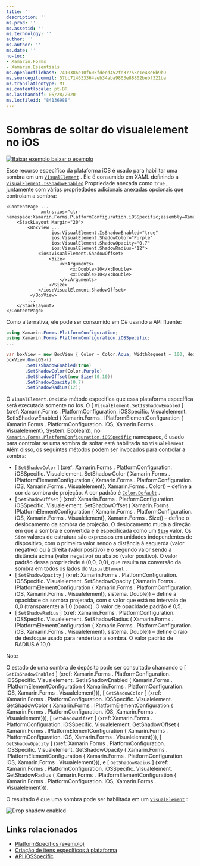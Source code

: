 ```yaml
---
title: ''
description: ''
ms.prod: ''
ms.assetid: ''
ms.technology: ''
author: ''
ms.author: ''
ms.date: ''
no-loc:
- Xamarin.Forms
- Xamarin.Essentials
ms.openlocfilehash: 7410386e10f605fdeed452fe37755c1e48e6b9b9
ms.sourcegitcommit: 57bc714633364aeb34aba9803e88802bebf321ba
ms.translationtype: MT
ms.contentlocale: pt-BR
ms.lasthandoff: 05/28/2020
ms.locfileid: "84136988"
---
```

# <a name="visualelement-drop-shadows-on-ios"></a>Sombras de soltar do visualelement no iOS

[![Baixar exemplo ](~/media/shared/download.png) baixar o exemplo](https://docs.microsoft.com/samples/xamarin/xamarin-forms-samples/userinterface-platformspecifics)

Esse recurso específico da plataforma iOS é usado para habilitar uma sombra em um [`VisualElement`](xref:Xamarin.Forms.VisualElement) . Ele é consumido em XAML definindo a [`VisualElement.IsShadowEnabled`](xref:Xamarin.Forms.PlatformConfiguration.iOSSpecific.VisualElement.IsShadowEnabledProperty) Propriedade anexada como `true` , juntamente com várias propriedades adicionais anexadas opcionais que controlam a sombra:

```xaml
<ContentPage ...
             xmlns:ios="clr-namespace:Xamarin.Forms.PlatformConfiguration.iOSSpecific;assembly=Xamarin.Forms.Core">
    <StackLayout Margin="20">
        <BoxView ...
                 ios:VisualElement.IsShadowEnabled="true"
                 ios:VisualElement.ShadowColor="Purple"
                 ios:VisualElement.ShadowOpacity="0.7"
                 ios:VisualElement.ShadowRadius="12">
            <ios:VisualElement.ShadowOffset>
                <Size>
                    <x:Arguments>
                        <x:Double>10</x:Double>
                        <x:Double>10</x:Double>
                    </x:Arguments>
                </Size>
            </ios:VisualElement.ShadowOffset>
         </BoxView>
        ...
    </StackLayout>
</ContentPage>
```

Como alternativa, ele pode ser consumido em C# usando a API fluente:

```csharp
using Xamarin.Forms.PlatformConfiguration;
using Xamarin.Forms.PlatformConfiguration.iOSSpecific;
...

var boxView = new BoxView { Color = Color.Aqua, WidthRequest = 100, HeightRequest = 100 };
boxView.On<iOS>()
       .SetIsShadowEnabled(true)
       .SetShadowColor(Color.Purple)
       .SetShadowOffset(new Size(10,10))
       .SetShadowOpacity(0.7)
       .SetShadowRadius(12);
```

O `VisualElement.On<iOS>` método especifica que essa plataforma específica será executada somente no Ios. O [ `VisualElement.SetIsShadowEnabled` ] (xref: Xamarin.Forms . PlatformConfiguration. iOSSpecific. Visualelement. SetIsShadowEnabled ( Xamarin.Forms . IPlatformElementConfiguration { Xamarin.Forms . PlatformConfiguration. iOS, Xamarin.Forms . Visualelement}, System. Boolean)), no [`Xamarin.Forms.PlatformConfiguration.iOSSpecific`](xref:Xamarin.Forms.PlatformConfiguration.iOSSpecific) namespace, é usado para controlar se uma sombra de soltar está habilitada no `VisualElement` . Além disso, os seguintes métodos podem ser invocados para controlar a sombra:

- [ `SetShadowColor` ] (xref: Xamarin.Forms . PlatformConfiguration. iOSSpecific. Visualelement. SetShadowColor ( Xamarin.Forms . IPlatformElementConfiguration { Xamarin.Forms . PlatformConfiguration. iOS, Xamarin.Forms . Visualelement}, Xamarin.Forms . Color)) – define a cor da sombra de projeção. A cor padrão é [`Color.Default`](xref:Xamarin.Forms.Color.Default*) .
- [ `SetShadowOffset` ] (xref: Xamarin.Forms . PlatformConfiguration. iOSSpecific. Visualelement. SetShadowOffset ( Xamarin.Forms . IPlatformElementConfiguration { Xamarin.Forms . PlatformConfiguration. iOS, Xamarin.Forms . Visualelement}, Xamarin.Forms . Size)) – define o deslocamento da sombra de projeção. O deslocamento muda a direção em que a sombra é convertida e é especificada como um [`Size`](xref:Xamarin.Forms.Size) valor. Os `Size` valores de estrutura são expressos em unidades independentes de dispositivo, com o primeiro valor sendo a distância à esquerda (valor negativo) ou à direita (valor positivo) e o segundo valor sendo a distância acima (valor negativo) ou abaixo (valor positivo). O valor padrão dessa propriedade é (0,0, 0,0), que resulta na conversão da sombra em todos os lados do `VisualElement` .
- [ `SetShadowOpacity` ] (xref: Xamarin.Forms . PlatformConfiguration. iOSSpecific. Visualelement. SetShadowOpacity ( Xamarin.Forms . IPlatformElementConfiguration { Xamarin.Forms . PlatformConfiguration. iOS, Xamarin.Forms . Visualelement}, sistema. Double)) – define a opacidade da sombra projetada, com o valor que está no intervalo de 0,0 (transparente) a 1,0 (opaco). O valor de opacidade padrão é 0,5.
- [ `SetShadowRadius` ] (xref: Xamarin.Forms . PlatformConfiguration. iOSSpecific. Visualelement. SetShadowRadius ( Xamarin.Forms . IPlatformElementConfiguration { Xamarin.Forms . PlatformConfiguration. iOS, Xamarin.Forms . Visualelement}, sistema. Double)) – define o raio de desfoque usado para renderizar a sombra. O valor padrão de RADIUS é 10,0.

> [!NOTE]
> O estado de uma sombra de depósito pode ser consultado chamando o [ `GetIsShadowEnabled` ] (xref: Xamarin.Forms . PlatformConfiguration. iOSSpecific. Visualelement. GetIsShadowEnabled ( Xamarin.Forms . IPlatformElementConfiguration { Xamarin.Forms . PlatformConfiguration. iOS, Xamarin.Forms . Visualelement})), [ `GetShadowColor` ] (xref: Xamarin.Forms . PlatformConfiguration. iOSSpecific. Visualelement. GetShadowColor ( Xamarin.Forms . IPlatformElementConfiguration { Xamarin.Forms . PlatformConfiguration. iOS, Xamarin.Forms . Visualelement})), [ `GetShadowOffset` ] (xref: Xamarin.Forms . PlatformConfiguration. iOSSpecific. Visualelement. GetShadowOffset ( Xamarin.Forms . IPlatformElementConfiguration { Xamarin.Forms . PlatformConfiguration. iOS, Xamarin.Forms . Visualelement})), [ `GetShadowOpacity` ] (xref: Xamarin.Forms . PlatformConfiguration. iOSSpecific. Visualelement. GetShadowOpacity ( Xamarin.Forms . IPlatformElementConfiguration { Xamarin.Forms . PlatformConfiguration. iOS, Xamarin.Forms . Visualelement})), e [ `GetShadowRadius` ] (xref: Xamarin.Forms . PlatformConfiguration. iOSSpecific. Visualelement. GetShadowRadius ( Xamarin.Forms . IPlatformElementConfiguration { Xamarin.Forms . PlatformConfiguration. iOS, Xamarin.Forms . Visualelement})).

O resultado é que uma sombra pode ser habilitada em um [`VisualElement`](xref:Xamarin.Forms.VisualElement) :

![](drop-shadow-images/drop-shadow.png "Drop shadow enabled")

## <a name="related-links"></a>Links relacionados

- [PlatformSpecifics (exemplo)](https://docs.microsoft.com/samples/xamarin/xamarin-forms-samples/userinterface-platformspecifics)
- [Criação de itens específicos à plataforma](~/xamarin-forms/platform/platform-specifics/index.md#creating-platform-specifics)
- [API iOSSpecific](xref:Xamarin.Forms.PlatformConfiguration.iOSSpecific)
